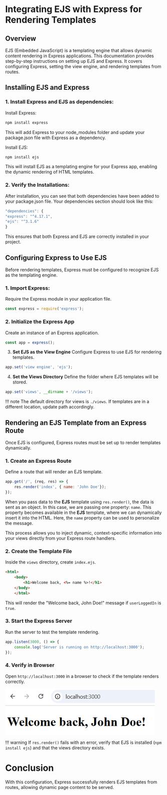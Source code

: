 # Integrating EJS with Express for Rendering Templates

## Overview

EJS (Embedded JavaScript) is a templating engine that allows dynamic content rendering in Express applications. This documentation provides step-by-step instructions on setting up EJS and Express. It covers configuring Express, setting the view engine, and rendering templates from routes.

## Installing EJS and Express

### 1. **Install** Express and EJS as dependencies:

Install Express:

```sh
npm install express
```

This will add Express to your node_modules folder and update your package.json file with Express as a dependency.

Install EJS:

```sh
npm install ejs
```

This will install EJS as a templating engine for your Express app, enabling the dynamic rendering of HTML templates.

### 2. Verify the Installations:
After installation, you can see that both dependencies have been added to your package.json file. Your dependencies section should look like this:


```js
"dependencies": {
"express": "^4.17.1",
"ejs": "^3.1.6"
}
```

This ensures that both Express and EJS are correctly installed in your project.

## Configuring Express to Use EJS 
Before rendering templates, Express must be configured to recognize EJS as the templating engine.

### 1. **Import Express**: 
Require the Express module in your application file.


```js
const express = require('express');
```

### 2. **Initialize the Express App**
Create an instance of an Express application.


```js
const app = express();
```

3. **Set EJS as the View Engine** 
Configure Express to use EJS for rendering templates.


```js
app.set('view engine', 'ejs');
```

4. **Set the Views Directory**
 Define the folder where EJS templates will be stored.


```js
app.set('views', __dirname + '/views');
```

!!! note 
    The default directory for views is ```./views```. If templates are in a different location, update path accordingly.

## Rendering an EJS Template from an Express Route
Once EJS is configured, Express routes must be set up to render templates dynamically.

### 1. **Create an Express Route**
 Define a route that will render an EJS template.


```js
app.get('/', (req, res) => {
    res.render('index', { name: 'John Doe'});
});
```

When you pass data to the **EJS** template using ```res.render()```, the data is sent as an object. In this case, we are passing one property: ```name```. This property becomes available in the **EJS** template, where we can dynamically insert it into the HTML. Here, the ```name``` property can be used to personalize the message. 
    
This process allows you to inject dynamic, context-specific information into your views directly from your Express route handlers.

### 2. **Create the Template File**
 Inside the ```views``` directory, create ```index.ejs```.


```html
<html>
    <body>
        <h1>Welcome back, <%= name %>!</h1>
    </body>
    </html>
```


This will render the "Welcome back, John Doe!" message if `userLoggedIn` is `true`.

### 3. **Start the Express Server**
 Run the server to test the template rendering.


```js
app.listen(3000, () => {
    console.log('Server is running on http://localhost:3000');
});
```

### 4. **Verify in Browser**

Open ```http://localhost:3000``` in a browser to check if the template renders correctly.


![Welcome back, John screenshot](./images/integration.png)


!!! warning
    If ```res.render()``` fails with an error, verify that EJS is installed (```npm install ejs```) and that the views directory exists.

# Conclusion
With this configuration, Express successfully renders EJS templates from routes, allowing dynamic page content to be served.